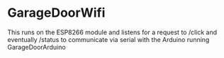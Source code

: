 # GarageDoorWifi
This runs on the ESP8266 module and listens for a request to /click and eventually /status to communicate via serial with the Arduino running GarageDoorArduino

